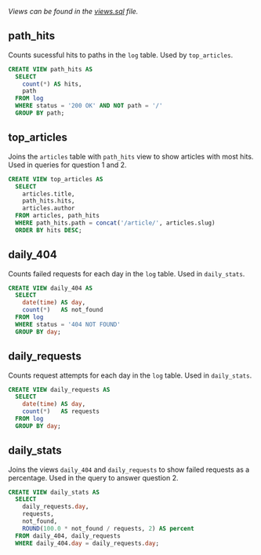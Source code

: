 *Views can be found in the [views.sql](https://github.com/klazich/news/views.sql) file.*

## path_hits
Counts sucessful hits to paths in the `log` table. Used by `top_articles`.
```sql
CREATE VIEW path_hits AS
  SELECT
    count(*) AS hits,
    path
  FROM log
  WHERE status = '200 OK' AND NOT path = '/'
  GROUP BY path;
```

## top_articles
Joins the `articles` table with `path_hits` view to show articles with most hits. Used in queries for question 1 and 2.
```sql
CREATE VIEW top_articles AS
  SELECT
    articles.title,
    path_hits.hits,
    articles.author
  FROM articles, path_hits
  WHERE path_hits.path = concat('/article/', articles.slug)
  ORDER BY hits DESC;
```

## daily_404
Counts failed requests for each day in the `log` table. Used in `daily_stats`.
```sql
CREATE VIEW daily_404 AS
  SELECT
    date(time) AS day,
    count(*)   AS not_found
  FROM log
  WHERE status = '404 NOT FOUND'
  GROUP BY day;
```

## daily_requests
Counts request attempts for each day in the `log` table. Used in `daily_stats`.
```sql
CREATE VIEW daily_requests AS
  SELECT
    date(time) AS day,
    count(*)   AS requests
  FROM log
  GROUP BY day;
```

## daily_stats
Joins the views `daily_404` and `daily_requests` to show failed requests as a percentage. Used in the query to answer question 2.
```sql
CREATE VIEW daily_stats AS
  SELECT
    daily_requests.day,
    requests,
    not_found,
    ROUND(100.0 * not_found / requests, 2) AS percent
  FROM daily_404, daily_requests
  WHERE daily_404.day = daily_requests.day;
```